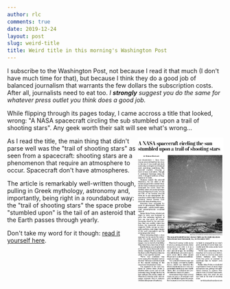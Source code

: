 ```yaml
---
author: rlc
comments: true
date: 2019-12-24
layout: post
slug: weird-title
title: Weird title in this morning's Washington Post
---
```


I subscribe to the Washington Post, not because I read it that much (I don't have much time for that), but because I think they do a good job of balanced journalism that warrants the few dollars the subscription costs. After all, journalists need to eat too. _I **strongly** suggest you do the same for whatever press outlet you think does a good job._

While flipping through its pages today, I came accross a title that looked, wrong: "A NASA spacecraft circling the sub stumbled upon a trail of shooting stars". Any geek worth their salt will see what's wrong...

<!--more-->

<img src="/assets/2019/12/title.png" width="200" align="right" />As I read the title, the main thing that didn't parse well was the "trail of shooting stars" as seen from a spacecraft: shooting stars are a phenomenon that require an atmosphere to occur. Spacecraft don't have atmospheres.

The article is remarkably well-written though, pulling in Greek mythology, astronomy and, importantly, being right in a roundabout way: the "trail of shooting stars" the space probe "stumbled upon" is the tail of an asteroid that the Earth passes through yearly.

Don't take my word for it though: [read it yourself here](https://www.washingtonpost.com/science/2019/12/20/nasa-spacecraft-circling-sun-stumbled-upon-trail-shooting-stars/).
